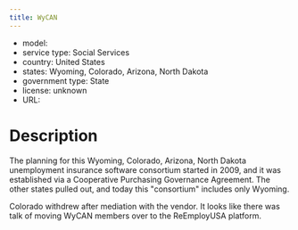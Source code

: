 ```yaml
---
title: WyCAN
---
```


- model: 
- service type: Social Services
- country: United States
- states: Wyoming, Colorado, Arizona, North Dakota
- government type: State
- license: unknown
- URL:

# Description
The planning for this Wyoming, Colorado, Arizona, North Dakota unemployment insurance software consortium started in 2009, and it was established via a Cooperative Purchasing Governance Agreement. The other states pulled out, and today this "consortium" includes only Wyoming.

Colorado withdrew after mediation with the vendor. It looks like there was talk of moving WyCAN members over to the ReEmployUSA platform.
